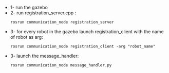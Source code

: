 
* 1- run the gazebo
* 2- run registration_server.cpp :
	```
	rosrun communication_node registration_server
	```
* 3- for every robot in the gazebo launch registration_client with the name of robot as arg:
  ```
  rosrun communication_node registration_client -arg "robot_name"
  ```
* 3- launch the message_handler:
  ```
  rosrun communication_node message_handler.py
  ```
